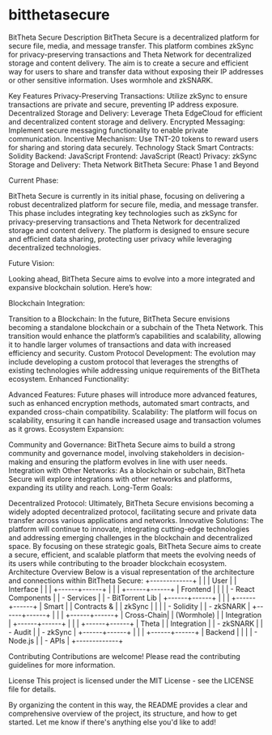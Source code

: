 # bitthetasecure
BitTheta Secure
Description
BitTheta Secure is a decentralized platform for secure file, media, and message transfer. This platform combines zkSync for privacy-preserving transactions and Theta Network for decentralized storage and content delivery. The aim is to create a secure and efficient way for users to share and transfer data without exposing their IP addresses or other sensitive information. Uses wormhole and zkSNARK.

Key Features
Privacy-Preserving Transactions: Utilize zkSync to ensure transactions are private and secure, preventing IP address exposure.
Decentralized Storage and Delivery: Leverage Theta EdgeCloud for efficient and decentralized content storage and delivery.
Encrypted Messaging: Implement secure messaging functionality to enable private communication.
Incentive Mechanism: Use TNT-20 tokens to reward users for sharing and storing data securely.
Technology Stack
Smart Contracts: Solidity
Backend: JavaScript
Frontend: JavaScript (React)
Privacy: zkSync
Storage and Delivery: Theta Network
BitTheta Secure: Phase 1 and Beyond

Current Phase:

BitTheta Secure is currently in its initial phase, focusing on delivering a robust decentralized platform for secure file, media, and message transfer. This phase includes integrating key technologies such as zkSync for privacy-preserving transactions and Theta Network for decentralized storage and content delivery. The platform is designed to ensure secure and efficient data sharing, protecting user privacy while leveraging decentralized technologies.

Future Vision:

Looking ahead, BitTheta Secure aims to evolve into a more integrated and expansive blockchain solution. Here’s how:

Blockchain Integration:

Transition to a Blockchain: In the future, BitTheta Secure envisions becoming a standalone blockchain or a subchain of the Theta Network. This transition would enhance the platform’s capabilities and scalability, allowing it to handle larger volumes of transactions and data with increased efficiency and security.
Custom Protocol Development: The evolution may include developing a custom protocol that leverages the strengths of existing technologies while addressing unique requirements of the BitTheta ecosystem.
Enhanced Functionality:

Advanced Features: Future phases will introduce more advanced features, such as enhanced encryption methods, automated smart contracts, and expanded cross-chain compatibility.
Scalability: The platform will focus on scalability, ensuring it can handle increased usage and transaction volumes as it grows.
Ecosystem Expansion:

Community and Governance: BitTheta Secure aims to build a strong community and governance model, involving stakeholders in decision-making and ensuring the platform evolves in line with user needs.
Integration with Other Networks: As a blockchain or subchain, BitTheta Secure will explore integrations with other networks and platforms, expanding its utility and reach.
Long-Term Goals:

Decentralized Protocol: Ultimately, BitTheta Secure envisions becoming a widely adopted decentralized protocol, facilitating secure and private data transfer across various applications and networks.
Innovative Solutions: The platform will continue to innovate, integrating cutting-edge technologies and addressing emerging challenges in the blockchain and decentralized space.
By focusing on these strategic goals, BitTheta Secure aims to create a secure, efficient, and scalable platform that meets the evolving needs of its users while contributing to the broader blockchain ecosystem.
Architecture Overview
Below is a visual representation of the architecture and connections within BitTheta Secure:
+-------------+
|             |
|  User       |
|  Interface  |
|             |
+------+------+
       |
       |
       |
+------+------+
|  Frontend   |
|             |
|  - React Components       |
|  - Services               |
|  - BitTorrent Lib         |
+------+------+
       |
       |
       |
+------+------+
|   Smart      |
|  Contracts & |
|   zkSync     |
|             |
|  - Solidity |
|  - zkSNARK  |
+------+------+
       |
       |
       |
+------+------+
|   Cross-Chain|
|   (Wormhole) |
|  Integration |
+------+------+
       |
       |
       |
+------+------+
|    Theta     |
|  Integration |
|  - zkSNARK   |
|  - Audit     |
|  - zkSync    |
+------+------+
       |
       |
       |
+------+------+
|  Backend     |
|             |
|  - Node.js   |
|  - APIs      |
+-------------+


Contributing
Contributions are welcome! Please read the contributing guidelines for more information.

License
This project is licensed under the MIT License - see the LICENSE file for details.

By organizing the content in this way, the README provides a clear and comprehensive overview of the project, its structure, and how to get started. Let me know if there's anything else you'd like to add!
